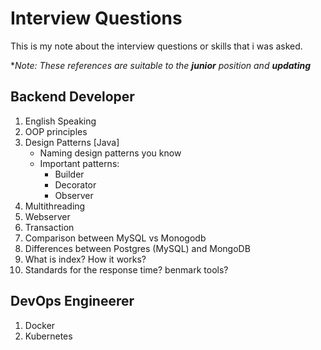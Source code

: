 # Interview Questions
This is my note about the interview questions or skills that i was asked.

**Note: These references are suitable to the __junior__ position and __updating__*

## Backend Developer
1. English Speaking
2. OOP principles
3. Design Patterns [Java]
    - Naming design patterns you know
    - Important patterns:
        - Builder
        - Decorator
        - Observer
4. Multithreading
5. Webserver
6. Transaction
7. Comparison between MySQL vs Monogodb
8. Differences between Postgres (MySQL) and MongoDB
9. What is index? How it works?
10. Standards for the response time? benmark tools? 

## DevOps Engineerer
1. Docker
2. Kubernetes

